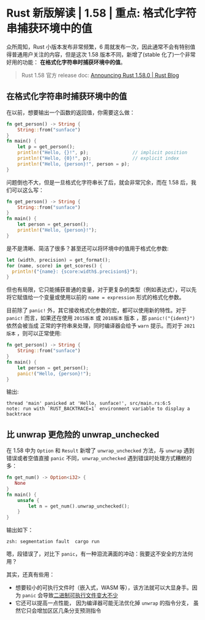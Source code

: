 # Rust 新版解读 | 1.58 | 重点: 格式化字符串捕获环境中的值

众所周知，Rust 小版本发布非常频繁，6 周就发布一次，因此通常不会有特别值得普通用户关注的内容，但是这次 1.58 版本不同，新增了(stable 化了)一个非常好用的功能： **在格式化字符串时捕获环境中的值**。

> Rust 1.58 官方 release doc: [Announcing Rust 1.58.0 | Rust Blog](https://blog.rust-lang.org/2022/01/13/Rust-1.58.0.html)

## 在格式化字符串时捕获环境中的值

在以前，想要输出一个函数的返回值，你需要这么做：

```rust
fn get_person() -> String {
    String::from("sunface")
}
fn main() {
    let p = get_person();
    println!("Hello, {}!", p);                // implicit position
    println!("Hello, {0}!", p);               // explicit index
    println!("Hello, {person}!", person = p);
}
```

问题倒也不大，但是一旦格式化字符串长了后，就会非常冗余，而在 1.58 后，我们可以这么写：

```rust
fn get_person() -> String {
    String::from("sunface")
}
fn main() {
    let person = get_person();
    println!("Hello, {person}!");
}
```

是不是清晰、简洁了很多？甚至还可以将环境中的值用于格式化参数:

```rust
let (width, precision) = get_format();
for (name, score) in get_scores() {
  println!("{name}: {score:width$.precision$}");
}
```

但也有局限，它只能捕获普通的变量，对于更复杂的类型（例如表达式），可以先将它赋值给一个变量或使用以前的 `name = expression` 形式的格式化参数。

目前除了 `panic!` 外，其它接收格式化参数的宏，都可以使用新的特性。对于 `panic!` 而言，如果还在使用 `2015版本` 或 `2018版本` 版本 ，那 `panic!("{ident}")` 依然会被当成 正常的字符串来处理，同时编译器会给予 `warn` 提示。而对于 `2021版本` ，则可以正常使用:

```rust
fn get_person() -> String {
    String::from("sunface")
}
fn main() {
    let person = get_person();
    panic!("Hello, {person}!");
}
```

输出:

```console
thread 'main' panicked at 'Hello, sunface!', src/main.rs:6:5
note: run with `RUST_BACKTRACE=1` environment variable to display a backtrace
```

## 比 unwrap 更危险的 unwrap_unchecked

在 1.58 中为 `Option` 和 `Result` 新增了 `unwrap_unchecked` 方法，与 `unwrap` 遇到错误或者空值直接 `panic` 不同，`unwrap_unchecked` 遇到错误时处理方式糟糕的多：

```rust
fn get_num() -> Option<i32> {
   None
}
fn main() {
    unsafe {
        let n = get_num().unwrap_unchecked();
    }
}
```

输出如下：

```console
zsh: segmentation fault  cargo run
```

嗯，段错误了，对比下 `panic`，有一种泪流满面的冲动：我要这不安全的方法何用？

其实，还真有些用：

- 想要较小的可执行文件时（嵌入式，WASM 等），该方法就可以大显身手。因为 `panic` 会导致[二进制可执行文件变大不少](https://zhuanlan.zhihu.com/p/445465092)
- 它还可以提高一点性能， 因为编译器可能无法优化掉 `unwrap` 的指令分支， 虽然它只会增加区区几条分支预测指令

